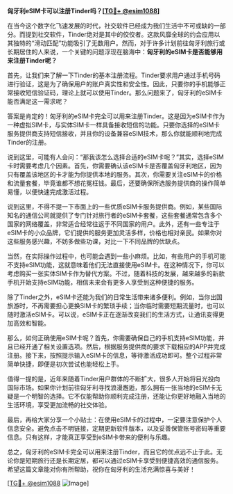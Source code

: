 **匈牙利eSIM卡可以注册Tinder吗？[[TG💪+ @esim1088](https://t.me/s/esim1088)]**

在当今这个数字化飞速发展的时代，社交软件已经成为我们生活中不可或缺的一部分。而提到社交软件，Tinder绝对是其中的佼佼者。这款风靡全球的约会应用以其独特的“滑动匹配”功能吸引了无数用户。然而，对于许多计划前往匈牙利旅行或长期居住的人来说，一个关键的问题浮现在脑海中：**匈牙利的eSIM卡是否能够用来注册Tinder呢？**

首先，让我们来了解一下Tinder的基本注册流程。Tinder要求用户通过手机号码进行验证，这是为了确保用户的账户真实性和安全性。因此，只要你的手机能够正常接收短信验证码，理论上就可以使用Tinder。那么问题来了，匈牙利的eSIM卡能否满足这一需求呢？

答案是肯定的！匈牙利的eSIM卡完全可以用来注册Tinder。这是因为eSIM卡作为一种虚拟SIM卡，与实体SIM卡一样具备接收短信的功能。只要你选择的eSIM卡服务提供商支持短信接收，并且你的设备兼容eSIM技术，那么你就能顺利地完成Tinder的注册。

说到这里，可能有人会问：“那我该怎么选择合适的eSIM卡呢？”其实，选择eSIM卡时需要考虑几个因素。首先，你需要确认该eSIM卡是否覆盖匈牙利地区，因为只有覆盖该地区的卡才能为你提供本地的服务。其次，你需要关注eSIM卡的价格和流量套餐，毕竟谁都不想花冤枉钱。最后，还要确保所选服务提供商的操作简单易懂，以便快速完成激活过程。

说到这里，不得不提一下市面上的一些优质eSIM卡服务提供商。例如，某些国际知名的通信公司就提供了专门针对旅行者的eSIM卡套餐，这些套餐通常包含多个国家的网络覆盖，非常适合经常往返于不同国家的用户。此外，还有一些专注于eSIM卡的小众品牌，它们提供的服务更加灵活多样，价格也相对亲民。如果你对这些服务感兴趣，不妨多做些功课，对比一下不同品牌的优缺点。

当然，在实际操作过程中，也可能会遇到一些小麻烦。比如，有些用户的手机可能不支持eSIM功能，这就意味着他们无法直接使用eSIM卡。在这种情况下，你可以考虑购买一张实体SIM卡作为替代方案。不过，随着科技的发展，越来越多的新款手机开始支持eSIM功能，相信未来会有更多人享受到这种便捷的服务。

除了Tinder之外，eSIM卡还能为我们的日常生活带来诸多便利。例如，当你出国旅游时，不再需要担心更换SIM卡的繁琐手续；当你临时需要短期流量时，也可以随时激活eSIM卡。可以说，eSIM卡正在逐渐改变我们的生活方式，让通讯变得更加高效和智能。

那么，如何正确使用eSIM卡呢？首先，你需要确保自己的手机支持eSIM功能，并且已经开通了相关设置选项。然后，根据服务提供商的要求下载相应的APP并完成注册。接下来，按照提示输入eSIM卡的信息，等待激活成功即可。整个过程非常简单快捷，即便是初次尝试也能轻松上手。

值得一提的是，近年来随着Tinder用户群体的不断扩大，很多人开始将目光投向国际市场。如果你计划前往匈牙利寻找浪漫邂逅，那么拥有一张当地的eSIM卡无疑是一个明智的选择。它不仅能帮助你顺利完成注册，还能让你更好地融入当地的生活环境，享受更加流畅的社交体验。

最后，再给大家分享一个小贴士：在使用eSIM卡的过程中，一定要注意保护个人信息安全。避免点击不明链接，定期更新软件版本，以及妥善保管账号密码等重要信息。只有这样，才能真正享受到eSIM卡带来的便利与乐趣。

总之，匈牙利的eSIM卡完全可以用来注册Tinder，而且它的优点远不止于此。无论你是短期旅行还是长期定居，都可以通过eSIM卡享受到便捷高效的通信服务。希望这篇文章能对你有所帮助，祝你在匈牙利的生活充满惊喜与美好！

[[TG💪+ @esim1088](https://t.me/s/esim1088) ![Image](https://i.postimg.cc/4NQfJmqS/Snipaste-2025-05-13-00-14-12.png)]